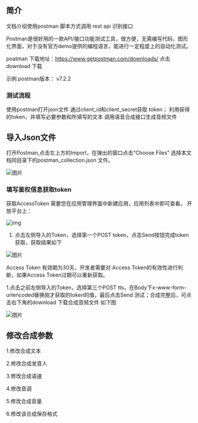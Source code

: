 ## 简介

文档介绍使用postman 脚本方式调用 rest api 识别接口

Postman是很好用的一款API/接口功能测试工具，很方便，无需编写代码，图形化界面，对于没有官方demo提供的编程语言，能进行一定程度上的自动化测试。

poatman 下载地址：https://www.getpostman.com/downloads/ 点击download 下载

示例 postman版本： v7.2.2

### 测试流程

使用postman打开json文件 通过client_id和client_secret获取 token； 利用获得的token，并填写必要参数和所填写的文本 调用语音合成接口生成音频文件

## 导入Json文件

打开Postman,点击左上方的Import，在弹出的窗口点击“Choose Files” 选择本文档同目录下的postman_collection.json 文件。

![图片](https://raw.githubusercontent.com/Baidu-AIP/speech-demo/master/rest-api-asr/postman/doc-images/201906201400.png)

###  填写鉴权信息获取token

获取AccessToken 需要您在应用管理界面中新建应用，应用列表中即可查看。 开放平台上： 

![img](https://raw.githubusercontent.com/Baidu-AIP/speech-demo/master/rest-api-asr/postman/doc-images/201906201700.jpg)

1. 点击左侧导入的Token，选择第一个POST token，点击Send按钮完成token获取，获取结果如下

![图片](https://raw.githubusercontent.com/Baidu-AIP/speech-demo/master/rest-api-asr/postman/doc-images/201906201401.png)

Access Token 有效期为30天，开发者需要对 Access Token的有效性进行判断，如果Access Token过期可以重新获取。





1.点击之前左侧导入的Token，选择第三个POST tts，在Body下x-www-form-urlencoded替换刚才获取的token的值，最后点击Send 测试；合成完整后，可点击右下角的download 下载合成音频文件 如下图

![图片](https://raw.githubusercontent.com/Baidu-AIP/speech-demo/master/rest-api-asr/postman/doc-images/201906211400.png)

## 修改合成参数

1.修改合成文本

2.修改合成发音人

3.修改合成语速

4.修改音调

5.修改合成音量

6.修改该合成保存格式



